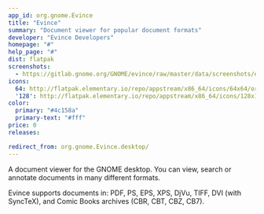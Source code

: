 ```yaml
---
app_id: org.gnome.Evince
title: "Evince"
summary: "Document viewer for popular document formats"
developer: "Evince Developers"
homepage: "#"
help_page: "#"
dist: flatpak
screenshots:
  - https://gitlab.gnome.org/GNOME/evince/raw/master/data/screenshots/evince-1.png
icons:
  64: http://flatpak.elementary.io/repo/appstream/x86_64/icons/64x64/org.gnome.Evince.png
  '128': http://flatpak.elementary.io/repo/appstream/x86_64/icons/128x128/org.gnome.Evince.png
color:
  primary: "#4c158a"
  primary-text: "#fff"
price: 0
releases:

redirect_from: org.gnome.Evince.desktop/
---
```


<p>A document viewer for the GNOME desktop. You can view, search or annotate documents in many different formats.</p>
<p>Evince supports documents in: PDF, PS, EPS, XPS, DjVu, TIFF, DVI (with SyncTeX), and Comic Books archives (CBR, CBT, CBZ, CB7).</p>